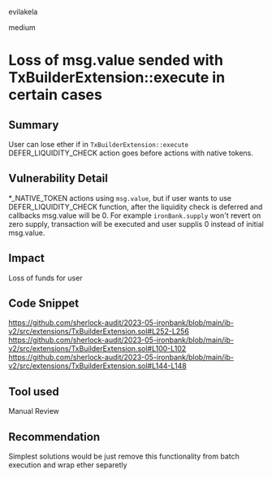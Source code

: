 evilakela

medium

# Loss of msg.value sended with TxBuilderExtension::execute in certain cases

## Summary
User can lose ether if in `TxBuilderExtension::execute` DEFER_LIQUIDITY_CHECK action goes before actions with native tokens.

## Vulnerability Detail
*_NATIVE_TOKEN actions using `msg.value`, but if user wants to use DEFER_LIQUIDITY_CHECK function, after the liquidity check is deferred and callbacks msg.value will be 0. For example `ironBank.supply` won't revert on zero supply, transaction will be executed and user supplis 0 instead of initial msg.value.

## Impact
Loss of funds for user

## Code Snippet
https://github.com/sherlock-audit/2023-05-ironbank/blob/main/ib-v2/src/extensions/TxBuilderExtension.sol#L252-L256
https://github.com/sherlock-audit/2023-05-ironbank/blob/main/ib-v2/src/extensions/TxBuilderExtension.sol#L100-L102
https://github.com/sherlock-audit/2023-05-ironbank/blob/main/ib-v2/src/extensions/TxBuilderExtension.sol#L144-L148

## Tool used
Manual Review

## Recommendation
Simplest solutions would be just remove this functionality from batch execution and wrap ether separetly